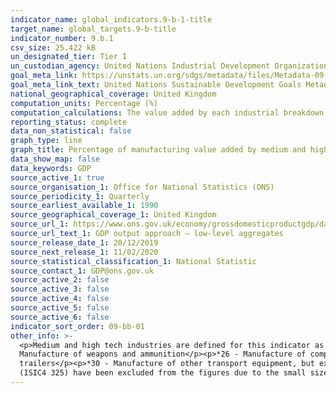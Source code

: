 ```yaml
---
indicator_name: global_indicators.9-b-1-title
target_name: global_targets.9-b-title
indicator_number: 9.b.1
csv_size: 25.422 kB
un_designated_tier: Tier I
un_custodian_agency: United Nations Industrial Development Organization (UNIDO)
goal_meta_link: https://unstats.un.org/sdgs/metadata/files/Metadata-09-0B-01.pdf 
goal_meta_link_text: United Nations Sustainable Development Goals Metadata (PDF 332 KB)
national_geographical_coverage: United Kingdom
computation_units: Percentage (%)
computation_calculations: The value added by each industrial breakdown is expressed as a percentage of the total value added by manufacturing.
reporting_status: complete
data_non_statistical: false
graph_type: line
graph_title: Percentage of manufacturing value added by medium and high tech industries.
data_show_map: false
data_keywords: GDP
source_active_1: true
source_organisation_1: Office for National Statistics (ONS)
source_periodicity_1: Quarterly
source_earliest_available_1: 1990
source_geographical_coverage_1: United Kingdom
source_url_1: https://www.ons.gov.uk/economy/grossdomesticproductgdp/datasets/ukgdpolowlevelaggregates
source_url_text_1: GDP output approach – low-level aggregates
source_release_date_1: 20/12/2019
source_next_release_1: 11/02/2020
source_statistical_classification_1: National Statistic
source_contact_1: GDP@ons.gov.uk
source_active_2: false
source_active_3: false
source_active_4: false
source_active_5: false
source_active_6: false
indicator_sort_order: 09-bb-01
other_info: >-
  <p>Medium and high tech industries are defined for this indicator as those covered by the following ISIC revision 4 codes;</p><p>*20 - Manufacture of chemicals and chemical products</p><p>*21 - Manufacture of basic pharmaceutical products and pharmaceutical reparations</p><p>*254 -
  Manufacture of weapons and ammunition</p><p>*26 - Manufacture of computer, electronic and optical products</p><p>*27 - Manufacture of electrical equipment</p><p>*28 - Manufacture of machinery and equipment n.e.c.</p><p>*29 - Manufacture of motor vehicles, trailers and semi-
  trailers</p><p>*30 - Manufacture of other transport equipment, but excluding 351 (Building of ships and boats)</p><p>*325 - Manufacture of medical and dental instruments and supplies, not included in these figures</p><p>The manufacture of medical and dental instruments and supplies
  (ISIC4 325) have been excluded from the figures due to the small size of 325 meaning that it is not available as a specific breakdown.</p> Data follows the UN specification for this indicator. This indicator has been identified in collaboration with topic experts.
---
```

